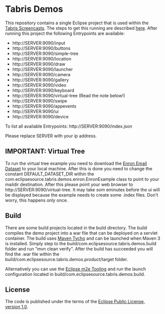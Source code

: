 Tabris Demos
============

This repository contains a single Eclipse project that is used within the [Tabris Screencasts](http://developer.eclipsesource.com/tabris/demos/). The steps to get this running are described [here](http://developer.eclipsesource.com/tabris/docs/getting-started/). After running this project the following Entrypoints are available:

* http://SERVER:9090/input
* http://SERVER:9090/buttons
* http://SERVER:9090/simple-tree 
* http://SERVER:9090/location
* http://SERVER:9090/draw
* http://SERVER:9090/launcher
* http://SERVER:9090/camera
* http://SERVER:9090/gallery
* http://SERVER:9090/video
* http://SERVER:9090/keyboard 
* http://SERVER:9090/virtual-tree (Read the note below!) 
* http://SERVER:9090/swipe 
* http://SERVER:9090/appevents
* http://SERVER:9090/ui
* http://SERVER:9090/device 

To list all available Entrypoints: http://SERVER:9090/index.json

Please replace SERVER with your ip address.

IMPORTANT: Virtual Tree
-----------------------
To run the virtual tree example you need to download the [Enron Email Dataset](http://www.cs.cmu.edu/~enron/) 
to your local machine. After this is done you need to change the constant DEFAULT_DATASET_DIR within the 
com.eclipsesource.tabris.demos.enron.EnronExample class to point to your maildir destination.
After this please point your web browser to http://SERVER:9090/virtual-tree. It may take som eminutes before
the ui will be displayed because the example needs to create some .index files. Don't worry, this happens only once.  

Build
-----
There are some build projects located in the build directory. The build compiles the demo project into a war file that can be deployed
on a servlet container. The build uses [Maven Tycho](http://eclipse.org/tycho/) and can be launched when Maven 3 is installed. Simply step to the build/com.eclipsesource.tabris.demos.build folder and run "mvn clean verify". After the build has succeeded you will find the .war file within the build/com.eclipsesource.tabris.demos.product/target folder. 

Alternatively you can use the [Eclipse m2e Tooling](http://eclipse.org/m2e/) and run the launch configuration located in build/com.eclipsesource.tabris.demos.build.

License
-------
The code is published under the terms of the [Eclipse Public License, version 1.0](http://www.eclipse.org/legal/epl-v10.html).
